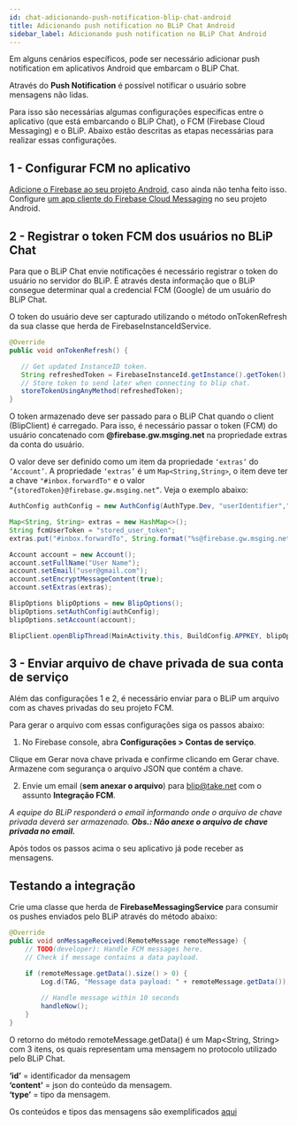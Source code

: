 ```yaml
---
id: chat-adicionando-push-notification-blip-chat-android
title: Adicionando push notification no BLiP Chat Android
sidebar_label: Adicionando push notification no BLiP Chat Android
---
```


Em alguns cenários específicos, pode ser necessário adicionar push notification em aplicativos Android que embarcam o BLiP Chat.

Através do **Push Notification** é possível notificar o usuário sobre mensagens não lidas.

Para isso são necessárias algumas configurações específicas entre o aplicativo (que está embarcando o BLiP Chat), o FCM (Firebase Cloud Messaging) e o BLiP. Abaixo estão descritas as etapas necessárias para realizar essas configurações.

## 1 - Configurar FCM no aplicativo

[Adicione o Firebase ao seu projeto Android](https://firebase.google.com/docs/android/setup?hl=pt-br), caso ainda não tenha feito isso.  
Configure [um app cliente do Firebase Cloud Messaging](https://firebase.google.com/docs/cloud-messaging/android/client?hl=pt-br) no seu projeto Android.

## 2 - Registrar o token FCM dos usuários no BLiP Chat

Para que o BLiP Chat envie notificações é necessário registrar o token do usuário no servidor do BLiP. É através desta informação que o BLiP consegue determinar qual a credencial FCM (Google) de um usuário do BLiP Chat.

O token do usuário deve ser capturado utilizando o método onTokenRefresh da sua classe que herda de FirebaseInstanceIdService.

```java
@Override
public void onTokenRefresh() { 

   // Get updated InstanceID token.
   String refreshedToken = FirebaseInstanceId.getInstance().getToken();
   // Store token to send later when connecting to blip chat.
   storeTokenUsingAnyMethod(refreshedToken);
}
```

O token armazenado deve ser passado para o BLiP Chat quando o client (BlipClient) é carregado. Para isso, é necessário passar o token (FCM) do usuário concatenado com **@firebase<span>.</span>gw<span>.</span>msging<span>.</span>net** na propriedade extras da conta do usuário.

O valor deve ser definido como um item da propriedade `‘extras’` do `‘Account’`. A propriedade `‘extras’` é um `Map<String,String>`, o item deve ter a chave `"#inbox.forwardTo"` e o valor `“{storedToken}@firebase.gw.msging.net”`. Veja o exemplo abaixo:

```java
AuthConfig authConfig = new AuthConfig(AuthType.Dev, "userIdentifier","userPassword");

Map<String, String> extras = new HashMap<>();
String fcmUserToken = "stored_user_token";
extras.put("#inbox.forwardTo", String.format("%s@firebase.gw.msging.net", fcmUserToken));

Account account = new Account();
account.setFullName("User Name");
account.setEmail("user@gmail.com");
account.setEncryptMessageContent(true);
account.setExtras(extras);

BlipOptions blipOptions = new BlipOptions();
blipOptions.setAuthConfig(authConfig);
blipOptions.setAccount(account);

BlipClient.openBlipThread(MainActivity.this, BuildConfig.APPKEY, blipOptions);
```

## 3 - Enviar arquivo de chave privada de sua conta de serviço

Além das configurações 1 e 2, é necessário enviar para o BLiP um arquivo com as chaves privadas do seu projeto FCM.

Para gerar o arquivo com essas configurações siga os passos abaixo:

1. No Firebase console, abra **Configurações > Contas de serviço**.

Clique em Gerar nova chave privada e confirme clicando em Gerar chave.
Armazene com segurança o arquivo JSON que contém a chave.

2. Envie um email (**sem anexar o arquivo**) para blip@take.net com o assunto **Integração FCM**.

*A equipe do BLiP responderá o email informando onde o arquivo de chave privada deverá ser armazenado. **Obs.: Não anexe o arquivo de chave privada no email.***

Após todos os passos acima o seu aplicativo já pode receber as mensagens.

## Testando a integração

Crie uma classe que herda de **FirebaseMessagingService** para consumir os pushes enviados pelo BLiP através do método abaixo:

```java
@Override
public void onMessageReceived(RemoteMessage remoteMessage) {
    // TODO(developer): Handle FCM messages here.
    // Check if message contains a data payload.

    if (remoteMessage.getData().size() > 0) {
        Log.d(TAG, "Message data payload: " + remoteMessage.getData());
        
        // Handle message within 10 seconds
        handleNow();
    }
}
```

O retorno do método remoteMessage.getData() é um Map<String, String> com 3 itens, os quais representam uma mensagem no protocolo utilizado pelo BLiP Chat.

**‘id’** = identificador da mensagem  
**‘content’** = json do conteúdo da mensagem.  
**‘type’** = tipo da mensagem.  

Os conteúdos e tipos das mensagens são exemplificados [aqui](https://docs.blip.ai/?http#content-types)
